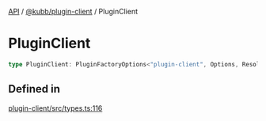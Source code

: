 [API](../../../packages.md) / [@kubb/plugin-client](../index.md) / PluginClient

# PluginClient

```ts
type PluginClient: PluginFactoryOptions<"plugin-client", Options, ResolvedOptions, never, ResolvePathOptions>;
```

## Defined in

[plugin-client/src/types.ts:116](https://github.com/kubb-project/kubb/blob/dcebbafbee668a7722775212bce85eec29e39573/packages/plugin-client/src/types.ts#L116)
